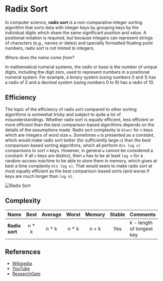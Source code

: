 Radix Sort
==========

In computer science, **radix sort** is a non-comparative integer sorting algorithm that sorts data with integer keys by grouping keys by the individual digits which share the same significant position and value. A positional notation is required, but because integers can represent strings of characters (e.g., names or dates) and specially formatted floating point numbers, radix sort is not limited to integers.

*Where does the name come from?*

In mathematical numeral systems, the *radix* or base is the number of unique digits, including the digit zero, used to represent numbers in a positional numeral system. For example, a binary system (using numbers 0 and 1) has a radix of 2 and a decimal system (using numbers 0 to 9) has a radix of 10.

Efficiency
----------

The topic of the efficiency of radix sort compared to other sorting algorithms is somewhat tricky and subject to quite a lot of misunderstandings. Whether radix sort is equally efficient, less efficient or more efficient than the best comparison-based algorithms depends on the details of the assumptions made. Radix sort complexity is `O(wn)` for `n` keys which are integers of word size `w`. Sometimes `w` is presented as a constant, which would make radix sort better (for sufficiently large `n`) than the best comparison-based sorting algorithms, which all perform `O(n log n)` comparisons to sort `n` keys. However, in general `w` cannot be considered a constant: if all `n` keys are distinct, then `w` has to be at least `log n` for a random-access machine to be able to store them in memory, which gives at best a time complexity `O(n log n)`. That would seem to make radix sort at most equally efficient as the best comparison-based sorts (and worse if keys are much longer than `log n`).

![Radix Sort](https://www.researchgate.net/publication/291086231/figure/fig1/AS:614214452404240@1523451545568/Simplistic-illustration-of-the-steps-performed-in-a-radix-sort-In-this-example-the.png)

Complexity
----------

<table><thead><tr class="header"><th>Name</th><th style="text-align: center;">Best</th><th style="text-align: center;">Average</th><th style="text-align: center;">Worst</th><th style="text-align: center;">Memory</th><th style="text-align: center;">Stable</th><th style="text-align: left;">Comments</th></tr></thead><tbody><tr class="odd"><td><strong>Radix sort</strong></td><td style="text-align: center;">n * k</td><td style="text-align: center;">n * k</td><td style="text-align: center;">n * k</td><td style="text-align: center;">n + k</td><td style="text-align: center;">Yes</td><td style="text-align: left;">k - length of longest key</td></tr></tbody></table>

References
----------

-   [Wikipedia](https://en.wikipedia.org/wiki/Radix_sort)
-   [YouTube](https://www.youtube.com/watch?v=XiuSW_mEn7g&index=62&t=0s&list=PLLXdhg_r2hKA7DPDsunoDZ-Z769jWn4R8)
-   [ResearchGate](https://www.researchgate.net/figure/Simplistic-illustration-of-the-steps-performed-in-a-radix-sort-In-this-example-the_fig1_291086231)

